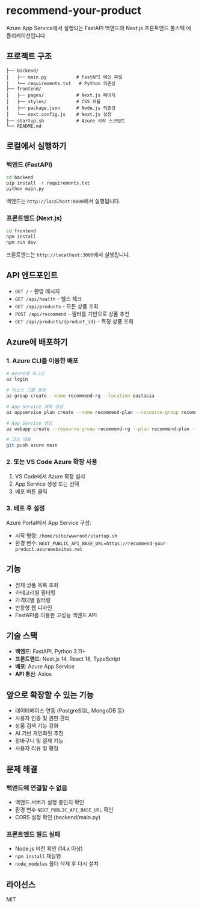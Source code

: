 # recommend-your-product

Azure App Service에서 실행되는 FastAPI 백엔드와 Next.js 프론트엔드 풀스택 애플리케이션입니다.

## 프로젝트 구조

```
├── backend/
│   ├── main.py           # FastAPI 메인 파일
│   └── requirements.txt   # Python 의존성
├── frontend/
│   ├── pages/            # Next.js 페이지
│   ├── styles/           # CSS 모듈
│   ├── package.json      # Node.js 의존성
│   └── next.config.js    # Next.js 설정
├── startup.sh            # Azure 시작 스크립트
└── README.md
```

## 로컬에서 실행하기

### 백엔드 (FastAPI)

```bash
cd backend
pip install -r requirements.txt
python main.py
```

백엔드는 `http://localhost:8000`에서 실행됩니다.

### 프론트엔드 (Next.js)

```bash
cd frontend
npm install
npm run dev
```

프론트엔드는 `http://localhost:3000`에서 실행됩니다.

## API 엔드포인트

- `GET /` - 환영 메시지
- `GET /api/health` - 헬스 체크
- `GET /api/products` - 모든 상품 조회
- `POST /api/recommend` - 필터를 기반으로 상품 추천
- `GET /api/products/{product_id}` - 특정 상품 조회

## Azure에 배포하기

### 1. Azure CLI를 이용한 배포

```bash
# Azure에 로그인
az login

# 리소스 그룹 생성
az group create --name recommend-rg --location eastasia

# App Service 계획 생성
az appservice plan create --name recommend-plan --resource-group recommend-rg --sku B1 --is-linux

# App Service 생성
az webapp create --resource-group recommend-rg --plan recommend-plan --name recommend-your-product --runtime "PYTHON|3.11"

# 코드 배포
git push azure main
```

### 2. 또는 VS Code Azure 확장 사용

1. VS Code에서 Azure 확장 설치
2. App Service 생성 또는 선택
3. 배포 버튼 클릭

### 3. 배포 후 설정

Azure Portal에서 App Service 구성:
- 시작 명령: `/home/site/wwwroot/startup.sh`
- 환경 변수: `NEXT_PUBLIC_API_BASE_URL=https://recommend-your-product.azurewebsites.net`

## 기능

- 전체 상품 목록 조회
- 카테고리별 필터링
- 가격대별 필터링
- 반응형 웹 디자인
- FastAPI를 이용한 고성능 백엔드 API

## 기술 스택

- **백엔드**: FastAPI, Python 3.11+
- **프론트엔드**: Next.js 14, React 18, TypeScript
- **배포**: Azure App Service
- **API 통신**: Axios

## 앞으로 확장할 수 있는 기능

- 데이터베이스 연동 (PostgreSQL, MongoDB 등)
- 사용자 인증 및 권한 관리
- 상품 검색 기능 강화
- AI 기반 개인화된 추천
- 장바구니 및 결제 기능
- 사용자 리뷰 및 평점

## 문제 해결

### 백엔드에 연결할 수 없음
- 백엔드 서버가 실행 중인지 확인
- 환경 변수 `NEXT_PUBLIC_API_BASE_URL` 확인
- CORS 설정 확인 (backend/main.py)

### 프론트엔드 빌드 실패
- Node.js 버전 확인 (14.x 이상)
- `npm install` 재실행
- `node_modules` 폴더 삭제 후 다시 설치

## 라이선스

MIT
